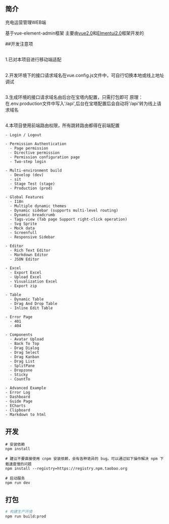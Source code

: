 ## 简介

充电运营管理WEB端

基于vue-element-admin框架
主要由[vue2.0](https://cn.vuejs.org/)和[Elmentui2.0](https://element.faas.ele.me/#/zh-CN/component/installation)框架开发的

##开发注意项
##
1.已对本项目进行移动端适配
##
2.开发环境下的接口请求域名在vue.config.js文件中，可自行切换本地或线上地址调试
##
3.生成环境的接口请求域名由后台在宝塔内配置，只需打包即可
原理：在.env.production文件中写入'/api',后台在宝塔配置后会自动将'/api'转为线上请求域名
##
4.本项目使用前端路由权限，所有跳转路由都得在前端配置


```
- Login / Logout

- Permission Authentication
  - Page permission
  - Directive permission
  - Permission configuration page
  - Two-step login

- Multi-environment build
  - Develop (dev)
  - sit
  - Stage Test (stage)
  - Production (prod)

- Global Features
  - I18n
  - Multiple dynamic themes
  - Dynamic sidebar (supports multi-level routing)
  - Dynamic breadcrumb
  - Tags-view (Tab page Support right-click operation)
  - Svg Sprite
  - Mock data
  - Screenfull
  - Responsive Sidebar

- Editor
  - Rich Text Editor
  - Markdown Editor
  - JSON Editor

- Excel
  - Export Excel
  - Upload Excel
  - Visualization Excel
  - Export zip

- Table
  - Dynamic Table
  - Drag And Drop Table
  - Inline Edit Table

- Error Page
  - 401
  - 404

- Components
  - Avatar Upload
  - Back To Top
  - Drag Dialog
  - Drag Select
  - Drag Kanban
  - Drag List
  - SplitPane
  - Dropzone
  - Sticky
  - CountTo

- Advanced Example
- Error Log
- Dashboard
- Guide Page
- ECharts
- Clipboard
- Markdown to html
```

## 开发

```
# 安装依赖
npm install

# 建议不要直接使用 cnpm 安装依赖，会有各种诡异的 bug。可以通过如下操作解决 npm 下载速度慢的问题
npm install --registry=https://registry.npm.taobao.org

# 启动服务
npm run dev
```



## 打包

```bash
# 构建生产环境
npm run build:prod
```


